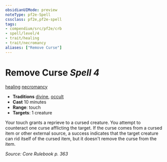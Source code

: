 ```yaml
---
obsidianUIMode: preview
noteType: pf2e-Spell
cssclass: pf2e,pf2e-spell
tags:
- compendium/src/pf2e/crb
- spell/level/4
- trait/healing
- trait/necromancy
aliases: ["Remove Curse"]
---
```

# Remove Curse *Spell 4*   
[healing](rules/traits/healing.md "Healing Effect Trait")  [necromancy](rules/traits/necromancy.md "Necromancy School Trait")  

- **Traditions** [divine](rules/traits/divine.md "Divine Tradition Trait"), [occult](rules/traits/occult.md "Occult Tradition Trait")
- **Cast** 10 minutes 
- **Range**: touch
- **Targets**: 1 creature

Your touch grants a reprieve to a cursed creature. You attempt to counteract one curse afflicting the target. If the curse comes from a cursed item or other external source, a success indicates that the target creature can rid itself of the cursed item, but it doesn't remove the curse from the item.

*Source: Core Rulebook p. 363*
